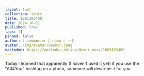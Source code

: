 ```yaml
---
layout: toot
collection: toots
title: 1001103400
date: 2024-10-01
published: true
tags: []
pinned: false
author: ⸸ commander ░ nova ⸸ :~$
avatar: /img/avatar/daemon.jpeg
mastodon: https://mastodon.online/@cmdr_nova/1001103400
---
```


Today I learned that apparently (I haven't used it yet) if you use the "Alt4You" hashtag on a photo, someone will describe it for you
